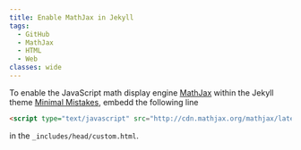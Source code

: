 ```yaml
---
title: Enable MathJax in Jekyll
tags:
  - GitHub
  - MathJax
  - HTML
  - Web
classes: wide
---
```


To enable the JavaScript math display engine [MathJax](https://www.mathjax.org/) within the Jekyll theme [Minimal Mistakes](https://mmistakes.github.io/minimal-mistakes/), embedd the following line

```html
<script type="text/javascript" src="http://cdn.mathjax.org/mathjax/latest/MathJax.js?config=TeX-MML-AM_CHTML"></script>
```

in the `_includes/head/custom.html`.

